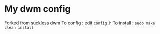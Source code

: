 # My dwm config 
Forked from suckless dwm
To config : edit `config.h`
To install : `sudo make clean install`
